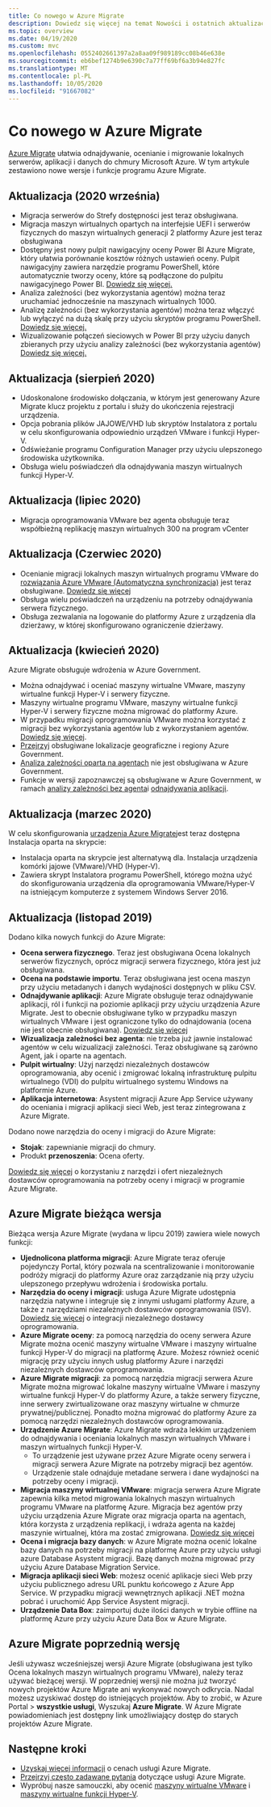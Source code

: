 ```yaml
---
title: Co nowego w Azure Migrate
description: Dowiedz się więcej na temat Nowości i ostatnich aktualizacji w usłudze Azure Migrate.
ms.topic: overview
ms.date: 04/19/2020
ms.custom: mvc
ms.openlocfilehash: 0552402661397a2a8aa09f989189cc08b46e638e
ms.sourcegitcommit: eb6bef1274b9e6390c7a77ff69bf6a3b94e827fc
ms.translationtype: MT
ms.contentlocale: pl-PL
ms.lasthandoff: 10/05/2020
ms.locfileid: "91667082"
---
```

# <a name="whats-new-in-azure-migrate"></a>Co nowego w Azure Migrate

[Azure Migrate](migrate-services-overview.md) ułatwia odnajdywanie, ocenianie i migrowanie lokalnych serwerów, aplikacji i danych do chmury Microsoft Azure. W tym artykule zestawiono nowe wersje i funkcje programu Azure Migrate.

## <a name="update-september-2020"></a>Aktualizacja (2020 września)
- Migracja serwerów do Strefy dostępności jest teraz obsługiwana.
- Migracja maszyn wirtualnych opartych na interfejsie UEFI i serwerów fizycznych do maszyn wirtualnych generacji 2 platformy Azure jest teraz obsługiwana
- Dostępny jest nowy pulpit nawigacyjny oceny Power BI Azure Migrate, który ułatwia porównanie kosztów różnych ustawień oceny. Pulpit nawigacyjny zawiera narzędzie programu PowerShell, które automatycznie tworzy oceny, które są podłączone do pulpitu nawigacyjnego Power BI. [Dowiedz się więcej.](https://github.com/Azure/azure-docs-powershell-samples/tree/master/azure-migrate/assessment-utility)
- Analiza zależności (bez wykorzystania agentów) można teraz uruchamiać jednocześnie na maszynach wirtualnych 1000.
- Analizę zależności (bez wykorzystania agentów) można teraz włączyć lub wyłączyć na dużą skalę przy użyciu skryptów programu PowerShell. [Dowiedz się więcej.](https://github.com/Azure/azure-docs-powershell-samples/tree/master/azure-migrate/dependencies-at-scale)
- Wizualizowanie połączeń sieciowych w Power BI przy użyciu danych zbieranych przy użyciu analizy zależności (bez wykorzystania agentów) [Dowiedz się więcej.](https://github.com/Azure/azure-docs-powershell-samples/tree/master/azure-migrate/dependencies-at-scale)

## <a name="update-august-2020"></a>Aktualizacja (sierpień 2020)

- Udoskonalone środowisko dołączania, w którym jest generowany Azure Migrate klucz projektu z portalu i służy do ukończenia rejestracji urządzenia.
- Opcja pobrania plików JAJOWE/VHD lub skryptów Instalatora z portalu w celu skonfigurowania odpowiednio urządzeń VMware i funkcji Hyper-V.
- Odświeżanie programu Configuration Manager przy użyciu ulepszonego środowiska użytkownika.
- Obsługa wielu poświadczeń dla odnajdywania maszyn wirtualnych funkcji Hyper-V.

## <a name="update-july-2020"></a>Aktualizacja (lipiec 2020)

- Migracja oprogramowania VMware bez agenta obsługuje teraz współbieżną replikację maszyn wirtualnych 300 na program vCenter

## <a name="update-june-2020"></a>Aktualizacja (Czerwiec 2020)

- Ocenianie migracji lokalnych maszyn wirtualnych programu VMware do [rozwiązania Azure VMware (Automatyczna synchronizacja)](https://go.microsoft.com/fwlink/?linkid=2132637) jest teraz obsługiwane. [Dowiedz się więcej](how-to-create-azure-vmware-solution-assessment.md)
- Obsługa wielu poświadczeń na urządzeniu na potrzeby odnajdywania serwera fizycznego.
- Obsługa zezwalania na logowanie do platformy Azure z urządzenia dla dzierżawy, w której skonfigurowano ograniczenie dzierżawy.


## <a name="update-april-2020"></a>Aktualizacja (kwiecień 2020)

Azure Migrate obsługuje wdrożenia w Azure Government. 

- Można odnajdywać i oceniać maszyny wirtualne VMware, maszyny wirtualne funkcji Hyper-V i serwery fizyczne.
- Maszyny wirtualne programu VMware, maszyny wirtualne funkcji Hyper-V i serwery fizyczne można migrować do platformy Azure.
- W przypadku migracji oprogramowania VMware można korzystać z migracji bez wykorzystania agentów lub z wykorzystaniem agentów. [Dowiedz się więcej](server-migrate-overview.md).
- [Przejrzyj](migrate-support-matrix.md#supported-geographies-azure-government) obsługiwane lokalizacje geograficzne i regiony Azure Government.
- [Analiza zależności oparta na agentach](concepts-dependency-visualization.md#agent-based-analysis) nie jest obsługiwana w Azure Government.
- Funkcje w wersji zapoznawczej są obsługiwane w Azure Government, w ramach [analizy zależności bez agenta](concepts-dependency-visualization.md#agentless-analysis)i [odnajdywania aplikacji](how-to-discover-applications.md).


## <a name="update-march-2020"></a>Aktualizacja (marzec 2020)

W celu skonfigurowania [urządzenia Azure Migrate](migrate-appliance.md)jest teraz dostępna Instalacja oparta na skrypcie:

- Instalacja oparta na skrypcie jest alternatywą dla. Instalacja urządzenia komórki jajowe (VMware)/VHD (Hyper-V).
- Zawiera skrypt Instalatora programu PowerShell, którego można użyć do skonfigurowania urządzenia dla oprogramowania VMware/Hyper-V na istniejącym komputerze z systemem Windows Server 2016.

## <a name="update-november-2019"></a>Aktualizacja (listopad 2019)

Dodano kilka nowych funkcji do Azure Migrate:

- **Ocena serwera fizycznego**. Teraz jest obsługiwana Ocena lokalnych serwerów fizycznych, oprócz migracji serwera fizycznego, która jest już obsługiwana.
- **Ocena na podstawie importu**. Teraz obsługiwana jest ocena maszyn przy użyciu metadanych i danych wydajności dostępnych w pliku CSV.
- **Odnajdywanie aplikacji**: Azure Migrate obsługuje teraz odnajdywanie aplikacji, ról i funkcji na poziomie aplikacji przy użyciu urządzenia Azure Migrate. Jest to obecnie obsługiwane tylko w przypadku maszyn wirtualnych VMware i jest ograniczone tylko do odnajdowania (ocena nie jest obecnie obsługiwana). [Dowiedz się więcej](how-to-discover-applications.md)
- **Wizualizacja zależności bez agenta**: nie trzeba już jawnie instalować agentów w celu wizualizacji zależności. Teraz obsługiwane są zarówno Agent, jak i oparte na agentach.
- **Pulpit wirtualny**: Użyj narzędzi niezależnych dostawców oprogramowania, aby ocenić i zmigrować lokalną infrastrukturę pulpitu wirtualnego (VDI) do pulpitu wirtualnego systemu Windows na platformie Azure.
- **Aplikacja internetowa**: Asystent migracji Azure App Service używany do oceniania i migracji aplikacji sieci Web, jest teraz zintegrowana z Azure Migrate.

Dodano nowe narzędzia do oceny i migracji do Azure Migrate:

- **Stojak**: zapewnianie migracji do chmury.
- Produkt **przenoszenia**: Ocena oferty.

[Dowiedz się więcej](migrate-services-overview.md) o korzystaniu z narzędzi i ofert niezależnych dostawców oprogramowania na potrzeby oceny i migracji w programie Azure Migrate.

## <a name="azure-migrate-current-version"></a>Azure Migrate bieżąca wersja

Bieżąca wersja Azure Migrate (wydana w lipcu 2019) zawiera wiele nowych funkcji:

- **Ujednolicona platforma migracji**: Azure Migrate teraz oferuje pojedynczy Portal, który pozwala na scentralizowanie i monitorowanie podróży migracji do platformy Azure oraz zarządzanie nią przy użyciu ulepszonego przepływu wdrożenia i środowiska portalu.
- **Narzędzia do oceny i migracji**: usługa Azure Migrate udostępnia narzędzia natywne i integruje się z innymi usługami platformy Azure, a także z narzędziami niezależnych dostawców oprogramowania (ISV). [Dowiedz się więcej](migrate-services-overview.md#isv-integration) o integracji niezależnego dostawcy oprogramowania.
- **Azure Migrate oceny**: za pomocą narzędzia do oceny serwera Azure Migrate można ocenić maszyny wirtualne VMware i maszyny wirtualne funkcji Hyper-V do migracji na platformę Azure. Możesz również ocenić migrację przy użyciu innych usług platformy Azure i narzędzi niezależnych dostawców oprogramowania.
- **Azure Migrate migracji**: za pomocą narzędzia migracji serwera Azure Migrate można migrować lokalne maszyny wirtualne VMware i maszyny wirtualne funkcji Hyper-V do platformy Azure, a także serwery fizyczne, inne serwery zwirtualizowane oraz maszyny wirtualne w chmurze prywatnej/publicznej. Ponadto można migrować do platformy Azure za pomocą narzędzi niezależnych dostawców oprogramowania.
- **Urządzenie Azure Migrate**: Azure Migrate wdraża lekkim urządzeniem do odnajdywania i oceniania lokalnych maszyn wirtualnych VMware i maszyn wirtualnych funkcji Hyper-V.
    - To urządzenie jest używane przez Azure Migrate oceny serwera i migracji serwera Azure Migrate na potrzeby migracji bez agentów.
    - Urządzenie stale odnajduje metadane serwera i dane wydajności na potrzeby oceny i migracji.  
- **Migracja maszyny wirtualnej VMware**: migracja serwera Azure Migrate zapewnia kilka metod migrowania lokalnych maszyn wirtualnych programu VMware na platformę Azure.  Migracja bez agentów przy użyciu urządzenia Azure Migrate oraz migracja oparta na agentach, która korzysta z urządzenia replikacji, i wdraża agenta na każdej maszynie wirtualnej, która ma zostać zmigrowana. [Dowiedz się więcej](server-migrate-overview.md)
 - **Ocena i migracja bazy danych**: w Azure Migrate można ocenić lokalne bazy danych na potrzeby migracji na platformę Azure przy użyciu usługi azure Database Asystent migracji. Bazę danych można migrować przy użyciu Azure Database Migration Service.
- **Migracja aplikacji sieci Web**: możesz ocenić aplikacje sieci Web przy użyciu publicznego adresu URL punktu końcowego z Azure App Service. W przypadku migracji wewnętrznych aplikacji .NET można pobrać i uruchomić App Service Asystent migracji.
- **Urządzenie Data Box**: zaimportuj duże ilości danych w trybie offline na platformę Azure przy użyciu Azure Data Box w Azure Migrate.

## <a name="azure-migrate-previous-version"></a>Azure Migrate poprzednią wersję

Jeśli używasz wcześniejszej wersji Azure Migrate (obsługiwana jest tylko Ocena lokalnych maszyn wirtualnych programu VMware), należy teraz używać bieżącej wersji. W poprzedniej wersji nie można już tworzyć nowych projektów Azure Migrate ani wykonywać nowych odkrycia. Nadal możesz uzyskiwać dostęp do istniejących projektów. Aby to zrobić, w Azure Portal > **wszystkie usługi**, Wyszukaj **Azure Migrate**. W Azure Migrate powiadomieniach jest dostępny link umożliwiający dostęp do starych projektów Azure Migrate.



## <a name="next-steps"></a>Następne kroki

- [Uzyskaj więcej informacji](https://azure.microsoft.com/pricing/details/azure-migrate/) o cenach usługi Azure Migrate.
- [Przejrzyj często zadawane pytania](resources-faq.md) dotyczące usługi Azure Migrate.
- Wypróbuj nasze samouczki, aby ocenić [maszyny wirtualne VMware](tutorial-assess-vmware.md) i [maszyny wirtualne funkcji Hyper-V](tutorial-assess-hyper-v.md).

